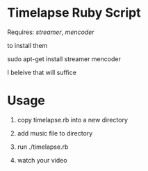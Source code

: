 Timelapse Ruby Script
====================

Requires: *streamer*, *mencoder*

to install them

sudo apt-get install streamer mencoder

I beleive that will suffice

Usage
=====

1. copy timelapse.rb into a new directory
2. add music file to directory
3. run ./timelapse.rb

4. watch your video
